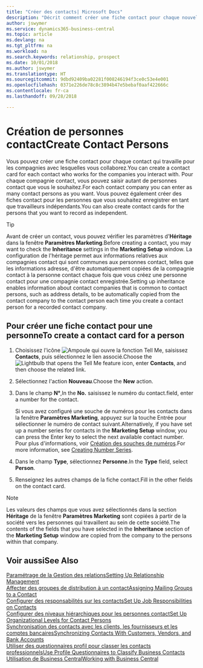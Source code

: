 ```yaml
---
title: "Créer des contacts| Microsoft Docs"
description: "Décrit comment créer une fiche contact pour chaque nouvelle personne ou nouveau prospect avec lequel vous collaborez ou entretenez des relations professionnelles."
author: jswymer
ms.service: dynamics365-business-central
ms.topic: article
ms.devlang: na
ms.tgt_pltfrm: na
ms.workload: na
ms.search.keywords: relationship, prospect
ms.date: 10/01/2018
ms.author: jswymer
ms.translationtype: HT
ms.sourcegitcommit: 9dbd92409ba02281f008246194f3ce0c53e4e001
ms.openlocfilehash: 0371e226de78c8c3894b47e5bebaf0aaf422666c
ms.contentlocale: fr-ca
ms.lasthandoff: 09/28/2018

---
```

# <a name="create-contact-persons"></a><span data-ttu-id="d9017-103">Création de personnes contact</span><span class="sxs-lookup"><span data-stu-id="d9017-103">Create Contact Persons</span></span>
<span data-ttu-id="d9017-104">Vous pouvez créer une fiche contact pour chaque contact qui travaille pour les compagnies avec lesquelles vous collaborez.</span><span class="sxs-lookup"><span data-stu-id="d9017-104">You can create a contact card for each contact who works for the companies you interact with.</span></span> <span data-ttu-id="d9017-105">Pour chaque compagnie contact, vous pouvez saisir autant de personnes contact que vous le souhaitez.</span><span class="sxs-lookup"><span data-stu-id="d9017-105">For each contact company you can enter as many contact persons as you want.</span></span> <span data-ttu-id="d9017-106">Vous pouvez également créer des fiches contact pour les personnes que vous souhaitez enregistrer en tant que travailleurs indépendants.</span><span class="sxs-lookup"><span data-stu-id="d9017-106">You can also create contact cards for the persons that you want to record as independent.</span></span>

> [!TIP]  
>   <span data-ttu-id="d9017-107">Avant de créer un contact, vous pouvez vérifier les paramètres d'**Héritage** dans la fenêtre **Paramètres Marketing**.</span><span class="sxs-lookup"><span data-stu-id="d9017-107">Before creating a contact, you may want to check the **Inheritance** settings in the **Marketing Setup** window.</span></span> <span data-ttu-id="d9017-108">La configuration de l'héritage permet aux informations relatives aux compagnies contact qui sont communes aux personnes contact, telles que les informations adresse, d'être automatiquement copiées de la compagnie contact à la personne contact chaque fois que vous créez une personne contact pour une compagnie contact enregistrée.</span><span class="sxs-lookup"><span data-stu-id="d9017-108">Setting up inheritance enables information about contact companies that is common to contact persons, such as address details, to be automatically copied from the contact company to the contact person each time you create a contact person for a recorded contact company.</span></span>

## <a name="to-create-a-contact-card-for-a-person"></a><span data-ttu-id="d9017-109">Pour créer une fiche contact pour une personne</span><span class="sxs-lookup"><span data-stu-id="d9017-109">To create a contact card for a person</span></span>
1. <span data-ttu-id="d9017-110">Choisissez l'icône ![Ampoule qui ouvre la fonction Tell Me](media/ui-search/search_small.png "Dites-moi ce que vous voulez faire"), saisissez **Contacts**, puis sélectionnez le lien associé.</span><span class="sxs-lookup"><span data-stu-id="d9017-110">Choose the ![Lightbulb that opens the Tell Me feature](media/ui-search/search_small.png "Tell me what you want to do") icon, enter **Contacts**, and then choose the related link.</span></span>
2. <span data-ttu-id="d9017-111">Sélectionnez l'action **Nouveau**.</span><span class="sxs-lookup"><span data-stu-id="d9017-111">Choose the **New** action.</span></span>
3. <span data-ttu-id="d9017-112">Dans le champ **N°**,</span><span class="sxs-lookup"><span data-stu-id="d9017-112">In the **No.**</span></span> <span data-ttu-id="d9017-113">saisissez le numéro du contact.</span><span class="sxs-lookup"><span data-stu-id="d9017-113">field, enter a number for the contact.</span></span>

    <span data-ttu-id="d9017-114">Si vous avez configuré une souche de numéros pour les contacts dans la fenêtre **Paramètres Marketing**, appuyez sur la touche Entrée pour sélectionner le numéro de contact suivant.</span><span class="sxs-lookup"><span data-stu-id="d9017-114">Alternatively, if you have set up a number series for contacts in the **Marketing Setup** window, you can press the Enter key to select the next available contact number.</span></span> <span data-ttu-id="d9017-115">Pour plus d'informations, voir [Création des souches de numéros](ui-create-number-series.md).</span><span class="sxs-lookup"><span data-stu-id="d9017-115">For more information, see [Creating Number Series](ui-create-number-series.md).</span></span>
4. <span data-ttu-id="d9017-116">Dans le champ **Type**, sélectionnez **Personne**.</span><span class="sxs-lookup"><span data-stu-id="d9017-116">In the **Type** field, select **Person**.</span></span>
5. <span data-ttu-id="d9017-117">Renseignez les autres champs de la fiche contact.</span><span class="sxs-lookup"><span data-stu-id="d9017-117">Fill in the other fields on the contact card.</span></span>

> [!NOTE]  
>   <span data-ttu-id="d9017-118">Les valeurs des champs que vous avez sélectionnés dans la section **Héritage** de la fenêtre **Paramètres Marketing** sont copiées à partir de la société vers les personnes qui travaillent au sein de cette société.</span><span class="sxs-lookup"><span data-stu-id="d9017-118">The contents of the fields that you have selected in the **Inheritance** section of the **Marketing Setup** window are copied from the company to the persons within that company.</span></span>

## <a name="see-also"></a><span data-ttu-id="d9017-119">Voir aussi</span><span class="sxs-lookup"><span data-stu-id="d9017-119">See Also</span></span>
[<span data-ttu-id="d9017-120">Paramétrage de la Gestion des relations</span><span class="sxs-lookup"><span data-stu-id="d9017-120">Setting Up Relationship Management</span></span>](marketing-setup-marketing.md)  
[<span data-ttu-id="d9017-121">Affecter des groupes de distribution à un contact</span><span class="sxs-lookup"><span data-stu-id="d9017-121">Assigning Mailing Groups to a Contact</span></span>](marketing-mailing-groups.md#AssignMailGroupContact)  
[<span data-ttu-id="d9017-122">Configurer des responsabilités sur les contacts</span><span class="sxs-lookup"><span data-stu-id="d9017-122">Set Up Job Responsibilities on Contacts</span></span>](marketing-job-responsibilities.md)  
[<span data-ttu-id="d9017-123">Configurer des niveaux hiérarchiques pour les personnes contact</span><span class="sxs-lookup"><span data-stu-id="d9017-123">Set Up Organizational Levels for Contact Persons</span></span>](marketing-organizational-levels.md)  
[<span data-ttu-id="d9017-124">Synchronisation des contacts avec les clients, les fournisseurs et les comptes bancaires</span><span class="sxs-lookup"><span data-stu-id="d9017-124">Synchronizing Contacts With Customers, Vendors, and Bank Accounts</span></span>](marketing-synchronize-contacts-customers-vendors-bank-accounts.md)  
[<span data-ttu-id="d9017-125">Utiliser des questionnaires profil pour classer les contacts professionnels</span><span class="sxs-lookup"><span data-stu-id="d9017-125">Use Profile Questionnaires to Classify Business Contacts</span></span>](marketing-create-contact-profile-questionnaire.md)  
[<span data-ttu-id="d9017-126">Utilisation de Business Central</span><span class="sxs-lookup"><span data-stu-id="d9017-126">Working with Business Central</span></span>](ui-work-product.md)  

